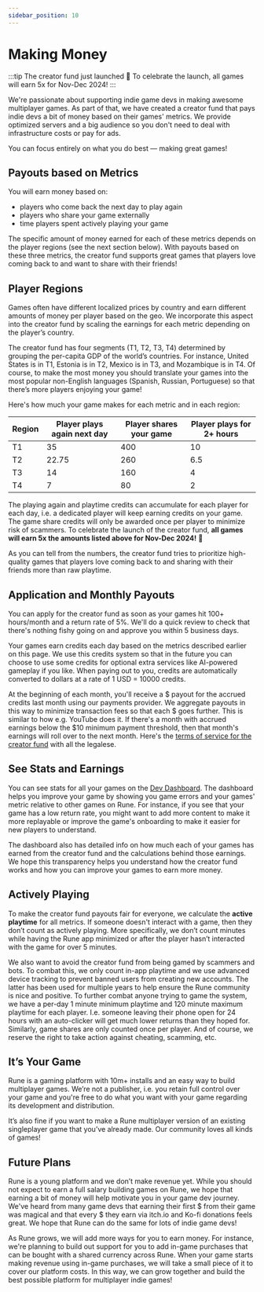 ```yaml
---
sidebar_position: 10
---
```


# Making Money

:::tip
The creator fund just launched 🥳 To celebrate the launch, all games will earn 5x for Nov-Dec 2024!
:::

We're passionate about supporting indie game devs in making awesome multiplayer games. As part of that, we have created a creator fund that pays indie devs a bit of money based on their games' metrics. We provide optimized servers and a big audience so you don't need to deal with infrastructure costs or pay for ads.

You can focus entirely on what you do best — making great games!

## Payouts based on Metrics

You will earn money based on:

- players who come back the next day to play again
- players who share your game externally
- time players spent actively playing your game

The specific amount of money earned for each of these metrics depends on the player regions (see the next section below). With payouts based on these three metrics, the creator fund supports great games that players love coming back to and want to share with their friends!

## Player Regions

Games often have different localized prices by country and earn different amounts of money per player based on the geo. We incorporate this aspect into the creator fund by scaling the earnings for each metric depending on the player’s country.

The creator fund has four segments (T1, T2, T3, T4) determined by grouping the per-capita GDP of the world’s countries. For instance, United States is in T1, Estonia is in T2, Mexico is in T3, and Mozambique is in T4. Of course, to make the most money you should translate your games into the most popular non-English languages (Spanish, Russian, Portuguese) so that there’s more players enjoying your game!

Here's how much your game makes for each metric and in each region:

| Region | Player plays again next day | Player shares your game | Player plays for 2+ hours |
| ------ | --------------------------- | ----------------------- | ------------------------- |
| T1     | 35                          | 400                     | 10                        |
| T2     | 22.75                       | 260                     | 6.5                       |
| T3     | 14                          | 160                     | 4                         |
| T4     | 7                           | 80                      | 2                         |

The playing again and playtime credits can accumulate for each player for each day, i.e. a dedicated player will keep earning credits on your game. The game share credits will only be awarded once per player to minimize risk of scammers.
To celebrate the launch of the creator fund, **all games will earn 5x the amounts listed above for Nov-Dec 2024!** 🚀

As you can tell from the numbers, the creator fund tries to prioritize high-quality games that players love coming back to and sharing with their friends more than raw playtime.

## Application and Monthly Payouts

You can apply for the creator fund as soon as your games hit 100+ hours/month and a return rate of 5%. We'll do a quick review to check that there's nothing fishy going on and approve you within 5 business days.

Your games earn credits each day based on the metrics described earlier on this page. We use this credits system so that in the future you can choose to use some credits for optional extra services like AI-powered gameplay if you like. When paying out to you, credits are automatically converted to dollars at a rate of 1 USD = 10000 credits.

At the beginning of each month, you'll receive a $ payout for the accrued credits last month using our payments provider. We aggregate payouts in this way to minimize transaction fees so that each $ goes further. This is similar to how e.g. YouTube does it. If there's a month with accrued earnings below the $10 minimum payment threshold, then that month's earnings will roll over to the next month. Here's the [terms of service for the creator fund](https://www.rune.ai/creator-fund-terms) with all the legalese.

## See Stats and Earnings

You can see stats for all your games on the [Dev Dashboard](https://dash.rune.ai/). The dashboard helps you improve your game by showing you game errors and your games' metric relative to other games on Rune. For instance, if you see that your game has a low return rate, you might want to add more content to make it more replayable or improve the game's onboarding to make it easier for new players to understand.

The dashboard also has detailed info on how much each of your games has earned from the creator fund and the calculations behind those earnings. We hope this transparency helps you understand how the creator fund works and how you can improve your games to earn more money.

## Actively Playing

To make the creator fund payouts fair for everyone, we calculate the **active playtime** for all metrics. If someone doesn't interact with a game, then they don’t count as actively playing. More specifically, we don’t count minutes while having the Rune app minimized or after the player hasn’t interacted with the game for over 5 minutes.

We also want to avoid the creator fund from being gamed by scammers and bots. To combat this, we only count in-app playtime and we use advanced device tracking to prevent banned users from creating new accounts. The latter has been used for multiple years to help ensure the Rune community is nice and positive. To further combat anyone trying to game the system, we have a per-day 1 minute minimum playtime and 120 minute maximum playtime for each player. I.e. someone leaving their phone open for 24 hours with an auto-clicker will get much lower returns than they hoped for. Similarly, game shares are only counted once per player. And of course, we reserve the right to take action against cheating, scamming, etc.

## It’s Your Game

Rune is a gaming platform with 10m+ installs and an easy way to build multiplayer games. We’re not a publisher, i.e. you retain full control over your game and you're free to do what you want with your game regarding its development and distribution.

It’s also fine if you want to make a Rune multiplayer version of an existing singleplayer game that you’ve already made. Our community loves all kinds of games!

## Future Plans

Rune is a young platform and we don’t make revenue yet. While you should not expect to earn a full salary building games on Rune, we hope that earning a bit of money will help motivate you in your game dev journey. We've heard from many game devs that earning their first $ from their game was magical and that every $ they earn via itch.io and Ko-fi donations feels great. We hope that Rune can do the same for lots of indie game devs!

As Rune grows, we will add more ways for you to earn money. For instance, we're planning to build out support for you to add in-game purchases that can be bought with a shared currency across Rune. When your game starts making revenue using in-game purchases, we will take a small piece of it to cover our platform costs. In this way, we can grow together and build the best possible platform for multiplayer indie games!
